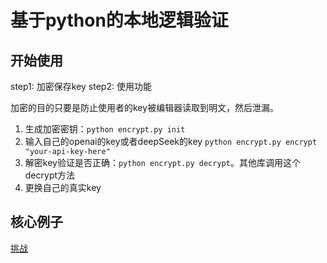 # 基于python的本地逻辑验证

## 开始使用

step1: 加密保存key
step2: 使用功能

加密的目的只要是防止使用者的key被编辑器读取到明文，然后泄漏。

1. 生成加密密钥：`python encrypt.py init`
2. 输入自己的openai的key或者deepSeek的key `python encrypt.py encrypt "your-api-key-here"`
3. 解密key验证是否正确：`python encrypt.py decrypt`。其他库调用这个decrypt方法
4. 更换自己的真实key

## 核心例子

[挑战](/doc/challenges/README.md)